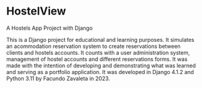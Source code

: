 # HostelView
A Hostels App Project with Django

This is a Django project for educational and learning purposes. 
It simulates an acommodation reservation system to create reservations between clients and hostels
accounts.
It counts with a user administration system, management of hostel accounts
and different reservations forms. 
It was made with the intention of developing and demonstrating what was learned 
and serving as a portfolio application. It was developed in Django 4.1.2 
and Python 3.11 by Facundo Zavaleta in 2023.
